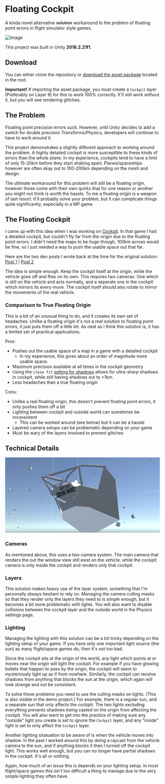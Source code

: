 # Floating Cockpit

A kinda novel alternative ~~solution~~ workaround to the problem of floating point errors in flight simulator style games.

![Image](Screenshots/floating.gif)

This project was built in Unity **2018.2.21f1**.

## Download

You can either clone the repository or [download the asset package](https://github.com/brihernandez/FloatingCockpit/raw/master/FloatingCockpit.unitypackage) located in the root.

**Important!** If importing the asset package, you must create a `Cockpit` layer (Preferably on Layer 9) for this to work 100% correctly. It'll still work without it, but you will see rendering glitches.

## The Problem

Floating point precision errors suck. However, until Unity decides to add a switch for double precision Transforms/Physics, developers will continue to have to work around it.

This project demonstrates a slightly different approach to working around the problem. A highly detailed cockpit is more susceptible to these kinds of errors than the whole plane. In my experience, cockpits tend to have a limit of only 15-20km before they start shaking apart. Planes/spaceships however are often okay out to 100-200km depending on the mesh and design.

The ultimate workaround for this problem will still be a floating origin, however those come with their own quirks that for one reason or another you might not think is worth the hassle. To me a floating origin is a weapon of last resort. It'll probably solve your problem, but it can complicate things quite significantly, especially in a MP game.

## The Floating Cockpit

I came up with this idea when I was working on [Cockpit](https://www.youtube.com/watch?v=tkR-pfMvSNQ). In that game I had a detailed cockpit, but couldn't fly far from the origin due to the floating point errors. I didn't need the maps to be *huge* though, 100km across would be fine, so I just needed a way to push the usable space out that far.

Here are the two dev posts I wrote back at the time for the original solution: [Post 1](https://why485.tumblr.com/post/111938986898/) | [Post 2](https://why485.tumblr.com/post/111939057648)

The idea is simple enough. Keep the cockpit itself at the origin, while the vehicle goes off and flies on its own. This requires two cameras: One which is still on the vehicle and acts normally, and a separate one in the cockpit which mirrors its every move. The cockpit itself should also rotate to mirror the movements of the real vehicle.

### Comparison to True Floating Origin

This is a bit of an unusual thing to do, and it creates its own set of headaches. Unlike a floating origin it's not a *real* solution to floating point errors, it just puts them off a little bit. As neat as I think this solution is, it has a limited set of practical applications.

Pros:
* Pushes out the usable space of a map in a game with a detailed cockpit
    * In my experience, this gives about an order of magnitude more usable space.
* Maximum precision available at all times in the cockpit geometry
* Using the `close fit` [setting for shadows](https://docs.unity3d.com/Manual/class-QualitySettings.html#Shadows) allows for ultra-sharp shadows in cockpit, while still having shadows out to >1km.
* Less headaches than a true floating origin

Cons:
* Unlike a real floating origin, this doesn't prevent floating point errors, it only pushes them off a bit
* Lighting between cockpit and outside world can sometimes be inconsistent
    * This can be worked around (see below) but it can be a hassle
* Layered camera setups can be problematic depending on your game
* Must be wary of the layers involved to prevent glitches

## Technical Details

![Image](Screenshots/cockpit.png)

### Cameras

As mentioned above, this uses a two camera system. The main camera that renders the out the window view still exist on the vehicle, while the cockpit camera is only inside the cockpit and renders only that cockpit.

### Layers

This solution makes heavy use of the layer system, something that I'm personally always hesitant to rely on. Managing the camera culling masks so that they render only the layers they need to is simple enough, but it becomes a bit more problematic with lights. You will also want to disable collisions between the cockpit layer and the outside world in the Physics settings page.

### Lighting

Managing the lighting with this solution can be a bit tricky depending on the lighting setup of your game. If you have only one important light source (the sun) as many flight/space games do, then it's not too bad.

Since the cockpit sits at the origin of the world, any light which points at or moves near the origin will light the cockpit. For example if you have glowing bullets that happen to pass by the origin, the cockpit will seem to mysteriously light up as if from nowhere. Similarly, the cockpit can receive shadows from anything that blocks the sun at the origin, which again will look strange and not be consistent.

To solve these problems you need to use the culling masks on lights. (This is also visible in the demo project.) For example, there is a regular sun, and a separate sun that only affects the cockpit. The two lights excluding everything prevents shadows being casted on the origin from affecting the cockpit. You will also want to get into the practice of making sure any "outside" light you create is set to ignore the `Cockpit` layer, and any "inside" light is set to only affect the `Cockpit` layer.

Another lighting sitatuation to be aware of is when the vehicle moves into shadow. In the past I worked around this by doing a raycast from the vehicle camera to the sun, and if anything blocks it then I turned off the cockpit light. This works well enough, but you can no longer have partial shadows in the cockpit. It's all or nothing.

Again, how much of an issue this is depends on your lighting setup. In most flight/space games this isn't too difficult a thing to manage due to the very simple lighting they often have.
